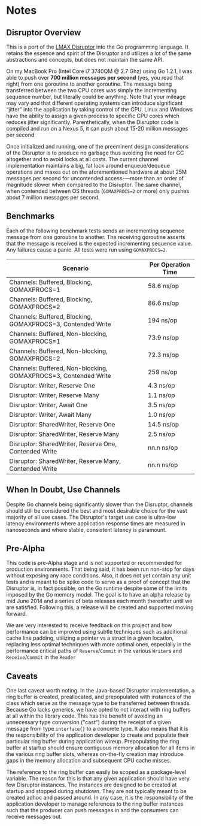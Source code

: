 Notes
=====

Disruptor Overview
----------------------------

This is a port of the [LMAX Disruptor](https://github.com/LMAX-Exchange/disruptor) into the Go programming language. It retains the essence and spirit of the Disruptor and utilizes a lot of the same abstractions and concepts, but does not maintain the same API.

On my MacBook Pro (Intel Core i7 3740QM @ 2.7 Ghz) using Go 1.2.1, I was able to push over **700 million messages per second** (yes, you read that right) from one goroutine to another goroutine. The message being transferred between the two CPU cores was simply the incrementing sequence number, but literally could be anything. Note that your mileage may vary and that different operating systems can introduce significant “jitter” into the application by taking control of the CPU. Linux and Windows have the ability to assign a given process to specific CPU cores which reduces jitter significantly.  Parenthetically, when the Disruptor code is compiled and run on a Nexus 5, it can push about 15-20 million messages per second.

Once initialized and running, one of the preeminent design considerations of the Disruptor is to produce no garbage thus avoiding the need for GC altogether and to avoid locks at all costs. The current channel implementation maintains a big, fat lock around enqueue/dequeue operations and maxes out on the aforementioned hardware at about 25M messages per second for uncontended access-—more than an order of magnitude slower when compared to the Disruptor.  The same channel, when contended between OS threads (`GOMAXPROCS=2` or more) only pushes about 7 million messages per second.

Benchmarks
----------------------------
Each of the following benchmark tests sends an incrementing sequence message from one goroutine to another. The receiving goroutine asserts that the message is received is the expected incrementing sequence value. Any failures cause a panic. All tests were run using `GOMAXPROCS=2`.

Scenario | Per Operation Time
-------- | ------------------
Channels: Buffered, Blocking, GOMAXPROCS=1 | 58.6 ns/op
Channels: Buffered, Blocking, GOMAXPROCS=2 | 86.6 ns/op
Channels: Buffered, Blocking, GOMAXPROCS=3, Contended Write | 194 ns/op
Channels: Buffered, Non-blocking, GOMAXPROCS=1| 73.9 ns/op
Channels: Buffered, Non-blocking, GOMAXPROCS=2| 72.3 ns/op
Channels: Buffered, Non-blocking, GOMAXPROCS=3, Contended Write | 259 ns/op
Disruptor: Writer, Reserve One | 4.3 ns/op
Disruptor: Writer, Reserve Many | 1.1 ns/op
Disruptor: Writer, Await One | 3.5 ns/op
Disruptor: Writer, Await Many | 1.0 ns/op
Disruptor: SharedWriter, Reserve One | 14.5 ns/op
Disruptor: SharedWriter, Reserve Many | 2.5 ns/op
Disruptor: SharedWriter, Reserve One, Contended Write | nn.n ns/op
Disruptor: SharedWriter, Reserve Many, Contended Write | nn.n ns/op

When In Doubt, Use Channels
----------------------------
Despite Go channels being significantly slower than the Disruptor, channels should still be considered the best and most desirable choice for the vast majority of all use cases. The Disruptor's target use case is ultra-low latency environments where application response times are measured in nanoseconds and where stable, consistent latency is paramount.

Pre-Alpha
---------
This code is pre-Alpha stage and is not supported or recommended for production environments. That being said, it has been run non-stop for days without exposing any race conditions. Also, it does not yet contain any unit tests and is meant to be spike code to serve as a proof of concept that the Disruptor is, in fact possible, on the Go runtime despite some of the limits imposed by the Go memory model. The goal is to have an alpha release by mid June 2014 and a series of beta releases each month thereafter until we are satisfied. Following this, a release will be created and supported moving forward.

We are very interested to receive feedback on this project and how performance can be improved using subtle techniques such as additional cache line padding, utilizing a pointer vs a struct in a given location, replacing less optimal techniques with more optimal ones, especially in the performance critical paths of `Reserve`/`Commit` in the various `Writer`s and `Receive`/`Commit` in the `Reader`

Caveats
-------
One last caveat worth noting.  In the Java-based Disruptor implementation, a ring buffer is created,  preallocated, and prepopulated with instances of the class which serve as the message type to be transferred between threads.  Because Go lacks generics, we have opted to not interact with ring buffers at all within the library code. This has the benefit of avoiding an unnecessary type conversion ("cast") during the receipt of a given message from type `interface{}` to a concrete type.  It also means that it is the responsibility of the application developer to create and populate their particular ring buffer during application wireup. Prepopulating the ring buffer at startup should ensure contiguous memory allocation for all items in the various ring buffer slots, whereas on-the-fly creation may introduce gaps in the memory allocation and subsequent CPU cache misses.

The reference to the ring buffer can easily be scoped as a package-level variable. The reason for this is that any given application should have very few Disruptor instances. The instances are designed to be created at startup and stopped during shutdown. They are not typically meant to be created adhoc and passed around. In any case, it is the responsibility of the application developer to manage references to the ring buffer instances such that the producer can push messages in and the consumers can receive messages out.